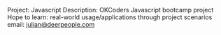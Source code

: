 Project: Javascript
Description: OKCoders Javascript bootcamp project
Hope to learn: real-world usage/applications through project scenarios 
email: julian@deerpeople.com